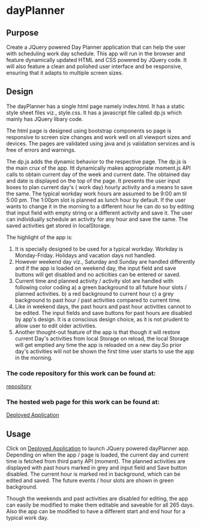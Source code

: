 # dayPlanner

## Purpose

Create a JQuery powered Day Planner application that can help the user with scheduling work day schedule. This app will run in the browser and feature dynamically updated HTML and CSS powered by JQuery code. It will also feature a clean and polished user interface and be responsive, ensuring that it adapts to multiple screen sizes.

## Design

The dayPlanner has a single html page namely index.html. It has a static style sheet files viz., style.css. It has a javascript file called dp.js which mainly has JQuery libary code.

The html page is designed using bootstrap components so page is responsive to screen size changes and work well on all viewport sizes and devices. The pages are validated using java and js validation services and is free of errors and warnings.

The dp.js adds the dynamic behavior to the respective page. The dp.js is the main crux of the app. Itt dynamically makes appropriate moment.js API calls to obtain current day of the week and current date. The obtained day and date is displayed on the top of the page. It presents the user input boxes to plan current day's ( work day) hourly activity and a means to save the same. The typical workday work hours are assumed to be 9:00 am til 5:00 pm. The 1:00pm slot is planned as lunch hour by default. If the user wants to change it in the morning to a different hour he can do so by editing that input field with empty string or a different activity and save it. The user can individually schedule an activity for any hour and save the same. The saved activities get stored in localStorage.

The highlight of the app is:

1. It is specially designed to be used for a typical workday. Workday is Monday-Friday. Holidays and vacation days not handled.
2. However weekend day viz., Saturday and Sunday are handled differently and if the app is loaded on weekend day, the input field and save buttons will get disabled and no acticities can be entered or saved.
3. Current time and planned activity / activity slot are handled with following color coding
   a) a green background to all future hour slots / planned activities.
   b) a red background to current hour
   c) a grey background to past hour / past activities compared to current time.
4. Like in weekend days, the past hours and past hour activities cannot to be edited. The input fields and save buttons for past hours are disabled by app's design. It is a conscious design choice, as it is not prudent to allow user to edit older activities.
5. Another thought-out feature of the app is that though it will restore current Day's activities from local Storage on reload, the local Storage will get emptied any time the app is reloaded on a new day.So prior day's activities will not be shown the first time user starts to use the app in the morning.

### The code repository for this work can be found at:

[repository](https://github.com/s-suresh-kumar/dayPlanner)

### The hosted web page for this work can be found at:

[Deployed Application](https://s-suresh-kumar.github.io/dayPlanner/)

## Usage

Click on [Deployed Application](https://s-suresh-kumar.github.io/dayPlanner/) to launch JQuery powered dayPlanner app. Depending on when the app / page is loaded, the current day and current time is fetched from third party API (moment). The planned activities are displayed with past hours marked in grey and input field and Save button disabled. The current hour is marked red in background, which can be edited and saved. The future events / hour slots are shown in green background.

Though the weekends and past activities are disabled for editing, the app can easily be modified to make them editable and saveable for all 265 days. Also the app can be modified to have a different start and end hour for a typical work day.
